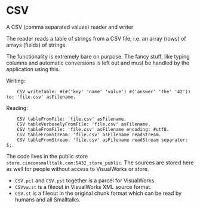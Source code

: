 # CSV
A CSV (comma separated values) reader and writer

The reader reads a table of strings from a CSV file; i.e. an array (rows) of arrays (fields) of strings.

The functionality is extremely bare on purpose. The fancy stuff, like typing columns and automatic conversions is left out and must be handled by the application using this.

Writing:
```smalltalk
	CSV writeTable: #(#('key' 'name' 'value') #('answer' 'the' '42')) to: 'file.csv' asFilename.
```
Reading:
```smalltalk
	CSV tableFromFile: 'file.csv' asFilename.
	CSV tableVerboselyFromFile: 'file.csv' asFilename.
	CSV tableFromFile: 'file.csv' asFilename encoding: #utf8.
	CSV tableFromStream: 'file.csv' asFilename readStream.
	CSV tableFromStream: 'file.csv' asFilename readStream separator: $;.
```

The code lives in the public store `store.cincomsmalltalk.com:5432_store_public`. 
The sources are stored here as well for people without access to VisualWorks or store.
* `CSV.pcl` and `CSV.pst` together is a parcel for VisualWorks.
* `CSVvw.st` is a fileout in VisualWorks XML source format.
* `CSV.st` is a fileout in the original chunk format which can be read by humans and all Smalltalks.
